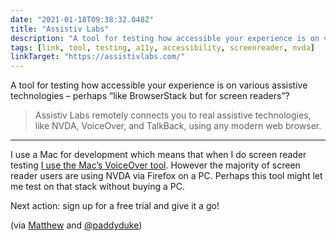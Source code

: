 ```yaml
---
date: "2021-01-18T09:38:32.048Z"
title: "Assistiv Labs"
description: "A tool for testing how accessible your experience is on various assistive technologies – perhaps like BrowserStack but for screen readers?"
tags: [link, tool, testing, a11y, accessibility, screenreader, nvda]
linkTarget: "https://assistivlabs.com/"
---
```

A tool for testing how accessible your experience is on various assistive technologies – perhaps “like BrowserStack but for screen readers”?

> Assistiv Labs remotely connects you to real assistive technologies, like NVDA, VoiceOver, and TalkBack, using any modern web browser. 
---

I use a Mac for development which means that when I do screen reader testing [I use the Mac’s VoiceOver tool](https://fuzzylogic.me/posts/my-screen-reader-cheatsheet/). However the majority of screen reader users are using NVDA via Firefox on a PC. Perhaps this tool might let me test on that stack without buying a PC.

Next action: sign up for a free trial and give it a go! 

(via [Matthew](https://www.matthewroach.me/) and [@paddyduke](https://twitter.com/paddyduke))

